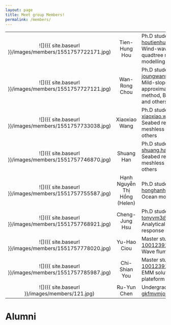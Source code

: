 ```yaml
---
layout: page
title: Meet group Members!
permalink: /members/
---
```



|    |         |    |
|:------:|:----------:|------------|
| <top>![]({{ site.baseurl }}/images/members/1551757722171.jpg) | Tien-Hung Hou | Ph.D student<br>houtienhung@gmail.com<br>Wind-wave model, adaptive quadtree model, ocean modelling and others |
| ![]({{ site.baseurl }}/images/members/1551757727121.jpg) | Wan-Rong Chou | Ph.D student<br>joungwanrong@gmail.com<br>Mild-slope equation, step approximations, finite element method, Boussinesq equations, and others |
| ![]({{ site.baseurl }}/images/members/1551757733038.jpg) | Xiaoxiao Wang | Ph.D student<br>xiaoxiao.wang@griffithuni.edu.au<br>Seabed response, poroelasticity, meshless numerical method and others |
| ![]({{ site.baseurl }}/images/members/1551757746870.jpg) | Shuang Han | Ph.D student<br>shuang.han3@griffithuni.edu.au<br>Seabed response, poroelasticity, meshless numerical method and others |
| ![]({{ site.baseurl }}/images/members/1551757755587.jpg) | Hạnh Nguyễn Thị Hồng (Helen) | Ph.D student<br>honghanh.ctt@vimaru.edu.vn<br>Ocean modelling |
| ![]({{ site.baseurl }}/images/members/1551757768921.jpg) | Cheng-Jung Hsu | Ph.D student<br>tonyvm3@gmail.com<br>Analytical solutions of soil response by cnoidal waves |
| ![]({{ site.baseurl }}/images/members/1551757778020.jpg) | Yu-Hao Ciou | Master student<br>1001239122@stu.nkmu.edu.tw<br>Wave flume experiments |
| ![]({{ site.baseurl }}/images/members/1551757785987.jpg) | Chi-Shian You | Master student<br>1001239122@stu.nkmu.edu.tw<br>EMM solution for tension-leg plateform |
| ![]({{ site.baseurl }}/images/members/121.jpg) | Ru-Yun Chen | Undergraduate Intern<br>gkfmvmjo@gmail.com |


# Alumni

